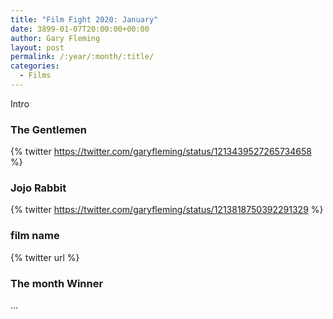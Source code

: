 ```yaml
---
title: "Film Fight 2020: January"
date: 3899-01-07T20:00:00+00:00
author: Gary Fleming
layout: post
permalink: /:year/:month/:title/
categories:
  - Films
---
```


Intro

### The Gentlemen

{% twitter https://twitter.com/garyfleming/status/1213439527265734658 %}

### Jojo Rabbit

{% twitter https://twitter.com/garyfleming/status/1213818750392291329 %}

### film name

{% twitter url %}


### The month Winner

...
